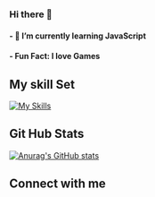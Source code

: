 ### Hi there 👋

#### - 🌱 I’m currently learning JavaScript
#### -  Fun Fact: I love Games

## My skill Set
[![My Skills](https://skills.thijs.gg/icons?i=unity)](https://skills.thijs.gg)

## Git Hub Stats
[![Anurag's GitHub stats](https://github-readme-stats.vercel.app/api?username=FrostPowerX&theme=cobalt)](https://github.com/anuraghazra/github-readme-stats)

## Connect with me

<!--
**FrostPowerX/FrostPowerX** is a ✨ _special_ ✨ repository because its `README.md` (this file) appears on your GitHub profile.

Here are some ideas to get you started:

- 🔭 I’m currently working on ...
- 🌱 I’m currently learning ...
- 👯 I’m looking to collaborate on ...
- 🤔 I’m looking for help with ...
- 💬 Ask me about ...
- 📫 How to reach me: ...
- 😄 Pronouns: ...
- ⚡ Fun fact: ...
-->
